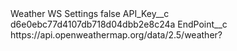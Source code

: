 <?xml version="1.0" encoding="UTF-8"?>
<CustomMetadata xmlns="http://soap.sforce.com/2006/04/metadata" xmlns:xsi="http://www.w3.org/2001/XMLSchema-instance" xmlns:xsd="http://www.w3.org/2001/XMLSchema">
    <label>Weather WS Settings</label>
    <protected>false</protected>
    <values>
        <field>API_Key__c</field>
        <value xsi:type="xsd:string">d6e0ebc77d4107db718d04dbb2e8c24a</value>
    </values>
    <values>
        <field>EndPoint__c</field>
        <value xsi:type="xsd:string">https://api.openweathermap.org/data/2.5/weather?</value>
    </values>
</CustomMetadata>
